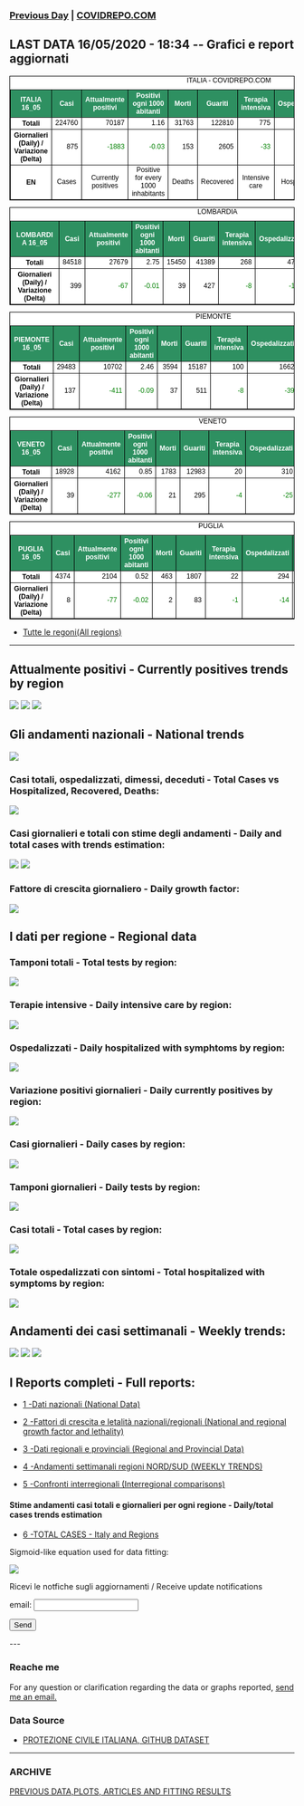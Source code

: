 <!-- start -->
### [Previous Day](/index_15_05.md) | <a href="https://marcelchiarello.github.io/showdata/">COVIDREPO.COM</a>
## LAST DATA 16/05/2020 - 18:34 -- Grafici e report aggiornati

<table style=" color:black; font-size:12; font-family:arial; text-align:center; " cellpadding="2.5" cellspacing="0" border="1" bordercolor="black" bgcolor="#FFFFFF">
<caption>ITALIA - COVIDREPO.COM</caption>
<tr style="color:#FFFFFF;background:#2E9061">
<th>ITALIA 16_05</th>
<th>Casi</th>
<th>Attualmente positivi</th>
<th>Positivi ogni 1000 abitanti</th>
<th>Morti</th>
<th>Guariti</th>
<th>Terapia intensiva</th>
<th>Ospedalizzati</th>
<th>Ricoverati con sintomi</th>
<th>Isolamento domiciliare</th>
<th>Tamponi</th>
</tr>
<tr>
<th>Totali</th>
<td align="right"> 224760</td>
<td align="right"> 70187</td>
<td align="right"> 1.16</td>
<td align="right"> 31763</td>
<td align="right"> 122810</td>
<td align="right"> 775</td>
<td align="right"> 11175</td>
<td align="right"> 10400</td>
<td align="right"> 59012</td>
<td align="right"> 2944859</td>
</tr>
<tr>
<th>Giornalieri (Daily) / Variazione (Delta)</th>
<td align="right"> 875</td>
<td align="right" style=" color:green; "> -1883</td>
<td align="right" style=" color:green; "> -0.03</td>
<td align="right"> 153</td>
<td align="right"> 2605</td>
<td align="right" style=" color:green; "> -33</td>
<td align="right" style=" color:green; "> -425</td>
<td align="right" style=" color:green; "> -392</td>
<td align="right" style=" color:green; "> -1458</td>
<td align="right"> 69179</td>
</tr>
<tr>
<th>EN</th>
<td>Cases</td>
<td>Currently positives</td>
<td>Positive for every 1000 inhabitants</td>
<td>Deaths</td>
<td>Recovered</td>
<td>Intensive care</td>
<td>Hospitalized</td>
<td>Hospitalized with symptoms</td>
<td>Home isolation</td>
<td>Tests</td>
</tr>
</table>

<table style=" color:black; font-size:12; font-family:arial; text-align:center; " cellpadding="2.5" cellspacing="0" border="1" bordercolor="black" bgcolor="#FFFFFF">
<caption>LOMBARDIA</caption>
<tr style="color:#FFFFFF;background:#2E9061">
<th>LOMBARDIA 16_05</th>
<th>Casi</th>
<th>Attualmente positivi</th>
<th>Positivi ogni 1000 abitanti</th>
<th>Morti</th>
<th>Guariti</th>
<th>Terapia intensiva</th>
<th>Ospedalizzati</th>
<th>Ricoverati con sintomi</th>
<th>Isolamento domiciliare</th>
<th>Tamponi</th>
</tr>
<tr>
<th>Totali</th>
<td align="right"> 84518</td>
<td align="right"> 27679</td>
<td align="right"> 2.75</td>
<td align="right"> 15450</td>
<td align="right"> 41389</td>
<td align="right"> 268</td>
<td align="right"> 4789</td>
<td align="right"> 4521</td>
<td align="right"> 22890</td>
<td align="right"> 564550</td>
</tr>
<tr>
<th>Giornalieri (Daily) / Variazione (Delta)</th>
<td align="right"> 399</td>
<td align="right" style=" color:green; "> -67</td>
<td align="right" style=" color:green; "> -0.01</td>
<td align="right"> 39</td>
<td align="right"> 427</td>
<td align="right" style=" color:green; "> -8</td>
<td align="right" style=" color:green; "> -192</td>
<td align="right" style=" color:green; "> -184</td>
<td align="right"> 125</td>
<td align="right"> 14145</td>
</tr>
</table>

<table style=" color:black; font-size:12; font-family:arial; text-align:center; " cellpadding="2.5" cellspacing="0" border="1" bordercolor="black" bgcolor="#FFFFFF">
<caption>PIEMONTE</caption>
<tr style="color:#FFFFFF;background:#2E9061">
<th>PIEMONTE 16_05</th>
<th>Casi</th>
<th>Attualmente positivi</th>
<th>Positivi ogni 1000 abitanti</th>
<th>Morti</th>
<th>Guariti</th>
<th>Terapia intensiva</th>
<th>Ospedalizzati</th>
<th>Ricoverati con sintomi</th>
<th>Isolamento domiciliare</th>
<th>Tamponi</th>
</tr>
<tr>
<th>Totali</th>
<td align="right"> 29483</td>
<td align="right"> 10702</td>
<td align="right"> 2.46</td>
<td align="right"> 3594</td>
<td align="right"> 15187</td>
<td align="right"> 100</td>
<td align="right"> 1662</td>
<td align="right"> 1562</td>
<td align="right"> 9040</td>
<td align="right"> 245075</td>
</tr>
<tr>
<th>Giornalieri (Daily) / Variazione (Delta)</th>
<td align="right"> 137</td>
<td align="right" style=" color:green; "> -411</td>
<td align="right" style=" color:green; "> -0.09</td>
<td align="right"> 37</td>
<td align="right"> 511</td>
<td align="right" style=" color:green; "> -8</td>
<td align="right" style=" color:green; "> -39</td>
<td align="right" style=" color:green; "> -31</td>
<td align="right" style=" color:green; "> -372</td>
<td align="right"> 5568</td>
</tr>
</table>

<table style=" color:black; font-size:12; font-family:arial; text-align:center; " cellpadding="2.5" cellspacing="0" border="1" bordercolor="black" bgcolor="#FFFFFF">
<caption>VENETO</caption>
<tr style="color:#FFFFFF;background:#2E9061">
<th>VENETO 16_05</th>
<th>Casi</th>
<th>Attualmente positivi</th>
<th>Positivi ogni 1000 abitanti</th>
<th>Morti</th>
<th>Guariti</th>
<th>Terapia intensiva</th>
<th>Ospedalizzati</th>
<th>Ricoverati con sintomi</th>
<th>Isolamento domiciliare</th>
<th>Tamponi</th>
</tr>
<tr>
<th>Totali</th>
<td align="right"> 18928</td>
<td align="right"> 4162</td>
<td align="right"> 0.85</td>
<td align="right"> 1783</td>
<td align="right"> 12983</td>
<td align="right"> 20</td>
<td align="right"> 310</td>
<td align="right"> 290</td>
<td align="right"> 3852</td>
<td align="right"> 497045</td>
</tr>
<tr>
<th>Giornalieri (Daily) / Variazione (Delta)</th>
<td align="right"> 39</td>
<td align="right" style=" color:green; "> -277</td>
<td align="right" style=" color:green; "> -0.06</td>
<td align="right"> 21</td>
<td align="right"> 295</td>
<td align="right" style=" color:green; "> -4</td>
<td align="right" style=" color:green; "> -25</td>
<td align="right" style=" color:green; "> -21</td>
<td align="right" style=" color:green; "> -252</td>
<td align="right"> 12406</td>
</tr>
</table>

<table style=" color:black; font-size:12; font-family:arial; text-align:center; " cellpadding="2.5" cellspacing="0" border="1" bordercolor="black" bgcolor="#FFFFFF">
<caption>PUGLIA</caption>
<tr style="color:#FFFFFF;background:#2E9061">
<th>PUGLIA 16_05</th>
<th>Casi</th>
<th>Attualmente positivi</th>
<th>Positivi ogni 1000 abitanti</th>
<th>Morti</th>
<th>Guariti</th>
<th>Terapia intensiva</th>
<th>Ospedalizzati</th>
<th>Ricoverati con sintomi</th>
<th>Isolamento domiciliare</th>
<th>Tamponi</th>
</tr>
<tr>
<th>Totali</th>
<td align="right"> 4374</td>
<td align="right"> 2104</td>
<td align="right"> 0.52</td>
<td align="right"> 463</td>
<td align="right"> 1807</td>
<td align="right"> 22</td>
<td align="right"> 294</td>
<td align="right"> 272</td>
<td align="right"> 1810</td>
<td align="right"> 89611</td>
</tr>
<tr>
<th>Giornalieri (Daily) / Variazione (Delta)</th>
<td align="right"> 8</td>
<td align="right" style=" color:green; "> -77</td>
<td align="right" style=" color:green; "> -0.02</td>
<td align="right"> 2</td>
<td align="right"> 83</td>
<td align="right" style=" color:green; "> -1</td>
<td align="right" style=" color:green; "> -14</td>
<td align="right" style=" color:green; "> -13</td>
<td align="right" style=" color:green; "> -63</td>
<td align="right"> 1924</td>
</tr>
</table>

- [Tutte le regoni(All regions)](/Tables/regionsTable_16_05.md)

---

## Attualmente positivi - Currently positives trends by region
<img src="https://covidrepo.com/RUN_16_05/RUN4/RUN_INTEREGION_16.png">
<img src="https://covidrepo.com/RUN_16_05/RUN4/RUN_INTEREGION_17.png">
<img src="https://covidrepo.com/RUN_16_05/RUN4/RUN_INTEREGION_18.png">

## Gli andamenti nazionali - National trends
<img src="https://marcelchiarello.github.io/showdata/RUN_16_05/RUN0/RUN_DATA_ITALIA_01.png">

### Casi totali, ospedalizzati, dimessi, deceduti - Total Cases vs Hospitalized, Recovered, Deaths:
<img src="https://marcelchiarello.github.io/showdata/RUN_16_05/RUN0/RUN_DATA_ITALIA_02.png">

### Casi giornalieri e totali con stime degli andamenti - Daily and total cases with trends estimation:
<img src="https://marcelchiarello.github.io/showdata/RUN_16_05/RUN1/RUN_DATA_FIT_TOTAL_CASES_ITALY_REGIONS_01.png">
<img src="https://marcelchiarello.github.io/showdata/RUN_16_05/RUN1/RUN_DATA_FIT_TOTAL_CASES_ITALY_REGIONS_02.png">

### Fattore di crescita giornaliero - Daily growth factor:
<img src="https://marcelchiarello.github.io/showdata/RUN_16_05/RUN6/RUN_FACTORS_01.png">

## I dati per regione - Regional data

### Tamponi totali - Total tests by region:
<img src="https://marcelchiarello.github.io/showdata/RUN_16_05/RUN4/RUN_INTEREGION_02.png">

### Terapie intensive - Daily intensive care by region:
<img src="https://marcelchiarello.github.io/showdata/RUN_16_05/RUN4/RUN_INTEREGION_13.png">

### Ospedalizzati - Daily hospitalized with symphtoms by region:
<img src="https://marcelchiarello.github.io/showdata/RUN_16_05/RUN4/RUN_INTEREGION_14.png">

### Variazione positivi giornalieri - Daily currently positives by region:
<img src="https://marcelchiarello.github.io/showdata/RUN_16_05/RUN4/RUN_INTEREGION_15.png">

### Casi giornalieri - Daily cases by region:
<img src="https://marcelchiarello.github.io/showdata/RUN_16_05/RUN4/RUN_INTEREGION_11.png">

### Tamponi giornalieri - Daily tests by region:
<img src="https://marcelchiarello.github.io/showdata/RUN_16_05/RUN4/RUN_INTEREGION_12.png">

### Casi totali - Total cases by region:
<img src="https://marcelchiarello.github.io/showdata/RUN_16_05/RUN4/RUN_INTEREGION_01.png">

### Totale ospedalizzati con sintomi - Total hospitalized with symptoms by region:
<img src="https://marcelchiarello.github.io/showdata/RUN_16_05/RUN4/RUN_INTEREGION_05.png">

## Andamenti dei casi settimanali - Weekly trends:
<img src="https://marcelchiarello.github.io/showdata/RUN_16_05/RUN5/RUN_NEWTRENDS_01.png">
<img src="https://marcelchiarello.github.io/showdata/RUN_16_05/RUN5/RUN_NEWTRENDS_02.png">
<img src="https://marcelchiarello.github.io/showdata/RUN_16_05/RUN5/RUN_NEWTRENDS_03.png">

## I Reports completi - Full reports:

- [1 -Dati nazionali (National Data)](/RUN_16_05/RUN0/RUN.html)

- [2 -Fattori di crescita e letalità nazionali/regionali (National and regional growth factor and lethality)](/RUN_16_05/RUN6/RUN.html)

- [3 -Dati regionali e provinciali (Regional and Provincial Data)](/RUN_16_05/RUN2/RUN.html)

- [4 -Andamenti settimanali regioni NORD/SUD (WEEKLY TRENDS)](/RUN_16_05/RUN5/RUN.html)

- [5 -Confronti interregionali (Interregional comparisons)](/RUN_16_05/RUN4/RUN.html)

#### Stime andamenti casi totali e giornalieri per ogni regione - Daily/total cases trends estimation

- [6 -TOTAL CASES - Italy and Regions](/RUN_16_05/RUN1/RUN.html)

Sigmoid-like equation used for data fitting:

<img src="https://latex.codecogs.com/svg.latex?Sig = \frac{a}{e^{b(x+c)} + a_1e^{b_1(x+c_1)} - d}" border="0"/>

Ricevi le notfiche sugli aggiornamenti / Receive update notifications
<form
action="https://formspree.io/mgenvwep"
method="POST"
>
<label>
email:
<input type="text" name="_replyto">
</label>

<!-- your other form fields go here -->

<button type="submit">Send</button>
</form>
---

### Reache me

For any question or clarification regarding the data or graphs reported, <a href="mailto:marcello.chiarello@outlook.com">send me an email.</a>



### Data Source

- [PROTEZIONE CIVILE ITALIANA, GITHUB DATASET](https://github.com/pcm-dpc/COVID-19)

---

### ARCHIVE
[PREVIOUS DATA,PLOTS, ARTICLES AND FITTING RESULTS](/archive.md)
